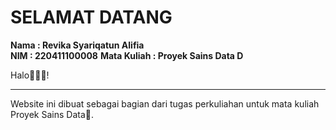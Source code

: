 # SELAMAT DATANG

**Nama : Revika Syariqatun Alifia**  
**NIM : 220411100008**
**Mata Kuliah : Proyek Sains Data D**


Halo🙋🏻‍♀️! 
<hr>
Website ini dibuat sebagai bagian dari tugas perkuliahan untuk mata kuliah Proyek Sains Data🦩.